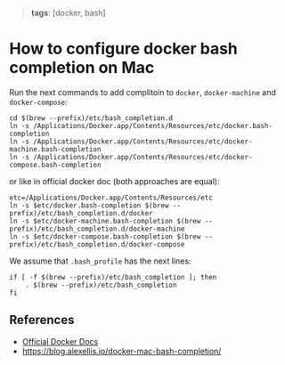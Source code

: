 > **tags**: [docker, bash]

# How to configure docker bash completion on Mac

Run the next commands to add complitoin to `docker`, `docker-machine` and `docker-compose`:
```
cd $(brew --prefix)/etc/bash_completion.d
ln -s /Applications/Docker.app/Contents/Resources/etc/docker.bash-completion
ln -s /Applications/Docker.app/Contents/Resources/etc/docker-machine.bash-completion
ln -s /Applications/Docker.app/Contents/Resources/etc/docker-compose.bash-completion
```

or like in official docker doc (both approaches are equal):
```
etc=/Applications/Docker.app/Contents/Resources/etc
ln -s $etc/docker.bash-completion $(brew --prefix)/etc/bash_completion.d/docker
ln -s $etc/docker-machine.bash-completion $(brew --prefix)/etc/bash_completion.d/docker-machine
ln -s $etc/docker-compose.bash-completion $(brew --prefix)/etc/bash_completion.d/docker-compose
```

We assume that `.bash_profile` has the next lines:
```
if [ -f $(brew --prefix)/etc/bash_completion ]; then
    . $(brew --prefix)/etc/bash_completion
fi
```

## References
- [Official Docker Docs](https://docs.docker.com/docker-for-mac/#bash)
- https://blog.alexellis.io/docker-mac-bash-completion/
